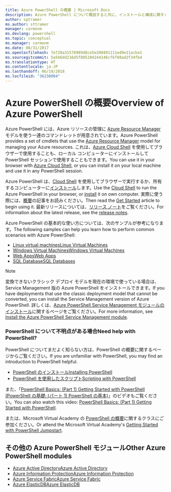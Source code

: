 ```yaml
---
title: Azure PowerShell の概要 | Microsoft Docs
description: Azure PowerShell について概説すると共に、インストールと構成に関するページへのリンクを紹介します。
author: sptramer
ms.author: sttramer
manager: carmonm
ms.devlang: powershell
ms.topic: conceptual
ms.manager: carmonm
ms.date: 08/31/2017
ms.openlocfilehash: 7e728a31578989d8ce5e200491111ed9e11acba1
ms.sourcegitcommit: 5a5b6dd216d5f805204244146cf6f88ad2f34fb4
ms.translationtype: HT
ms.contentlocale: ja-JP
ms.lasthandoff: 06/19/2018
ms.locfileid: "36238004"
---
```

# <a name="overview-of-azure-powershell"></a><span data-ttu-id="df0cd-103">Azure PowerShell の概要</span><span class="sxs-lookup"><span data-stu-id="df0cd-103">Overview of Azure PowerShell</span></span>

<span data-ttu-id="df0cd-104">Azure PowerShell には、Azure リソースの管理に [Azure Resource Manager](/azure/azure-resource-manager/resource-group-overview) モデルを使う一連のコマンドレットが用意されています。</span><span class="sxs-lookup"><span data-stu-id="df0cd-104">Azure PowerShell provides a set of cmdlets that use the [Azure Resource Manager](/azure/azure-resource-manager/resource-group-overview) model for managing your Azure resources.</span></span> <span data-ttu-id="df0cd-105">これは、[Azure Cloud Shell](/azure/cloud-shell/overview) を使用してブラウザーで使用することも、ローカル コンピューターにインストールして PowerShell セッションで使用することもできます。</span><span class="sxs-lookup"><span data-stu-id="df0cd-105">You can use it in your browser with [Azure Cloud Shell](/azure/cloud-shell/overview), or you can install it on your local machine and use it in any PowerShell session.</span></span>

<span data-ttu-id="df0cd-106">Azure PowerShell は、[Cloud Shell](/azure/cloud-shell/overview) を使用してブラウザーで実行するか、所有するコンピューターに[インストール](install-azurerm-ps.md)します。</span><span class="sxs-lookup"><span data-stu-id="df0cd-106">Use the [Cloud Shell](/azure/cloud-shell/overview) to run the Azure PowerShell in your browser, or [install](install-azurerm-ps.md) it on own computer.</span></span> <span data-ttu-id="df0cd-107">実際に使う際には、[概要](get-started-azureps.md)の記事をお読みください。</span><span class="sxs-lookup"><span data-stu-id="df0cd-107">Then read the [Get Started](get-started-azureps.md) article to begin using it.</span></span> <span data-ttu-id="df0cd-108">最新リリースについては、[リリース ノート](release-notes-azureps.md)をご覧ください。</span><span class="sxs-lookup"><span data-stu-id="df0cd-108">For information about the latest release, see the [release notes](release-notes-azureps.md).</span></span>

<span data-ttu-id="df0cd-109">Azure PowerShell の基本的な使い方については、次のサンプルが参考になります。</span><span class="sxs-lookup"><span data-stu-id="df0cd-109">The following samples can help you learn how to perform common scenarios with Azure PowerShell:</span></span>

* [<span data-ttu-id="df0cd-110">Linux virtual machines</span><span class="sxs-lookup"><span data-stu-id="df0cd-110">Linux Virtual Machines</span></span>](/azure/virtual-machines/virtual-machines-linux-powershell-samples?toc=/powershell/azure/toc.json)
* [<span data-ttu-id="df0cd-111">Windows Virtual Machines</span><span class="sxs-lookup"><span data-stu-id="df0cd-111">Windows Virtual Machines</span></span>](/azure/virtual-machines/virtual-machines-windows-powershell-samples?toc=/powershell/azure/toc.json)
* [<span data-ttu-id="df0cd-112">Web Apps</span><span class="sxs-lookup"><span data-stu-id="df0cd-112">Web Apps</span></span>](/azure/app-service-web/app-service-powershell-samples?toc=/powershell/azure/toc.json)
* [<span data-ttu-id="df0cd-113">SQL Database</span><span class="sxs-lookup"><span data-stu-id="df0cd-113">SQL Databases</span></span>](/azure/sql-database/sql-database-powershell-samples?toc=/powershell/azure/toc.json)

> [!NOTE]
> <span data-ttu-id="df0cd-114">変換できないクラシック デプロイ モデルを現在の環境で使っている場合は、Service Management 版の Azure PowerShell をインストールできます。</span><span class="sxs-lookup"><span data-stu-id="df0cd-114">If you have deployments that use the classic deployment model that cannot be converted, you can install the Service Management version of Azure PowerShell.</span></span> <span data-ttu-id="df0cd-115">詳しくは、[Azure PowerShell Service Management モジュールのインストール](/powershell/azure/servicemanagement/install-azure-ps)に関するページをご覧ください。</span><span class="sxs-lookup"><span data-stu-id="df0cd-115">For more information, see [Install the Azure PowerShell Service Management module](/powershell/azure/servicemanagement/install-azure-ps).</span></span>

### <a name="need-help-with-powershell"></a><span data-ttu-id="df0cd-116">PowerShell について不明点がある場合</span><span class="sxs-lookup"><span data-stu-id="df0cd-116">Need help with PowerShell?</span></span>

<span data-ttu-id="df0cd-117">PowerShell についてまだよく知らない方は、PowerShell の概要に関するページからご覧ください。</span><span class="sxs-lookup"><span data-stu-id="df0cd-117">If you are unfamiliar with PowerShell, you may find an introduction to PowerShell helpful.</span></span>

* [<span data-ttu-id="df0cd-118">PowerShell のインストール</span><span class="sxs-lookup"><span data-stu-id="df0cd-118">Installing PowerShell</span></span>](/powershell/scripting/installing-windows-powershell)
* [<span data-ttu-id="df0cd-119">PowerShell を使用したスクリプト</span><span class="sxs-lookup"><span data-stu-id="df0cd-119">Scripting with PowerShell</span></span>](/powershell/scripting/scripting-with-windows-powershell)

<span data-ttu-id="df0cd-120">また、「[PowerShell Basics: (Part 1) Getting Started with PowerShell (PowerShell の基礎: (パート 1) PowerShell の基本)](https://channel9.msdn.com/Blogs/Taste-of-Premier/PowerShellBasicsPart1)」のビデオもご覧ください。</span><span class="sxs-lookup"><span data-stu-id="df0cd-120">You can also watch this video: [PowerShell Basics: (Part 1) Getting Started with PowerShell](https://channel9.msdn.com/Blogs/Taste-of-Premier/PowerShellBasicsPart1).</span></span>

<span data-ttu-id="df0cd-121">または、Microsoft Virtual Academy の [PowerShell の概要](https://mva.microsoft.com/liveevents/powershell-jumpstart)に関するクラスにご参加ください。</span><span class="sxs-lookup"><span data-stu-id="df0cd-121">Or attend the Microsoft Virtual Academy's [Getting Started with PowerShell Jumpstart](https://mva.microsoft.com/liveevents/powershell-jumpstart).</span></span>

## <a name="other-azure-powershell-modules"></a><span data-ttu-id="df0cd-122">その他の Azure PowerShell モジュール</span><span class="sxs-lookup"><span data-stu-id="df0cd-122">Other Azure PowerShell modules</span></span>

* [<span data-ttu-id="df0cd-123">Azure Active Directory</span><span class="sxs-lookup"><span data-stu-id="df0cd-123">Azure Active Directory</span></span>](/powershell/azure/active-directory/)
* [<span data-ttu-id="df0cd-124">Azure Information Protection</span><span class="sxs-lookup"><span data-stu-id="df0cd-124">Azure Information Protection</span></span>](/powershell/azure/aip/)
* [<span data-ttu-id="df0cd-125">Azure Service Fabric</span><span class="sxs-lookup"><span data-stu-id="df0cd-125">Azure Service Fabric</span></span>](/powershell/azure/service-fabric/)
* [<span data-ttu-id="df0cd-126">Azure ElasticDB</span><span class="sxs-lookup"><span data-stu-id="df0cd-126">Azure ElasticDB</span></span>](/powershell/azure/elasticdbjobs/)